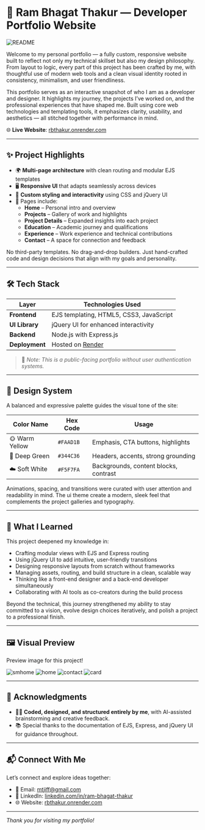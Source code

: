 # 💼 Ram Bhagat Thakur — Developer Portfolio Website

![README](https://github.com/user-attachments/assets/148a5413-c080-4214-84b0-349df50d4fb4)

Welcome to my personal portfolio — a fully custom, responsive website built to reflect not only my technical skillset but also my design philosophy. From layout to logic, every part of this project has been crafted by me, with thoughtful use of modern web tools and a clean visual identity rooted in consistency, minimalism, and user friendliness.

This portfolio serves as an interactive snapshot of who I am as a developer and designer. It highlights my journey, the projects I’ve worked on, and the professional experiences that have shaped me. Built using core web technologies and templating tools, it emphasizes clarity, usability, and aesthetics — all stitched together with performance in mind.

🌐 **Live Website**: [rbthakur.onrender.com](https://rbthakur.onrender.com/)

---

## ✨ Project Highlights

- 🌍 **Multi-page architecture** with clean routing and modular EJS templates
- 🖥️ **Responsive UI** that adapts seamlessly across devices
- 🎨 **Custom styling and interactivity** using CSS and jQuery UI
- 📄 Pages include:
  - **Home** – Personal intro and overview
  - **Projects** – Gallery of work and highlights
  - **Project Details** – Expanded insights into each project
  - **Education** – Academic journey and qualifications
  - **Experience** – Work experience and technical contributions
  - **Contact** – A space for connection and feedback

No third-party templates. No drag-and-drop builders. Just hand-crafted code and design decisions that align with my goals and personality.

---

## 🛠 Tech Stack

| Layer           | Technologies Used                       |
|-----------------|-----------------------------------------|
| **Frontend**    | EJS templating, HTML5, CSS3, JavaScript |
| **UI Library**  | jQuery UI for enhanced interactivity    |
| **Backend**     | Node.js with Express.js                 |
| **Deployment**  | Hosted on [Render](https://render.com)  |

> 🔐 *Note: This is a public-facing portfolio without user authentication systems.*

---

## 🎨 Design System

A balanced and expressive palette guides the visual tone of the site:

| Color Name        | Hex Code  | Usage                                 |
|-------------------|-----------|---------------------------------------|
| 🌞 Warm Yellow   | `#FAAD1B` | Emphasis, CTA buttons, highlights     |
| 🌲 Deep Green    | `#344C36` | Headers, accents, strong grounding    |
| ☁️ Soft White    | `#F5F7FA` | Backgrounds, content blocks, contrast |

Animations, spacing, and transitions were curated with user attention and readability in mind. The ui theme create a modern, sleek feel that complements the project galleries and typography.

---

## 🧠 What I Learned

This project deepened my knowledge in:

- Crafting modular views with EJS and Express routing
- Using jQuery UI to add intuitive, user-friendly transitions
- Designing responsive layouts from scratch without frameworks
- Managing assets, routing, and build structure in a clean, scalable way
- Thinking like a front-end designer and a back-end developer simultaneously
- Collaborating with AI tools as co-creators during the build process

Beyond the technical, this journey strengthened my ability to stay committed to a vision, evolve design choices iteratively, and polish a project to a professional finish.

---

## 🖼 Visual Preview
Preview image for this project!  

![smhome](https://github.com/user-attachments/assets/7dfbc3d1-63a3-461c-a1d2-bfcb27c21ab0) ![home](https://github.com/user-attachments/assets/c851eef9-8491-4949-9472-f3844359827e) ![contact](https://github.com/user-attachments/assets/d9c192f2-e221-49ed-bc41-5dd1c3b7f1ac) ![card](https://github.com/user-attachments/assets/51e40318-69fe-4f1a-ba48-03dd20ac57e8)

---

## 🤝 Acknowledgments

- 👨‍💻 **Coded, designed, and structured entirely by me**, with AI-assisted brainstorming and creative feedback.
- 📚 Special thanks to the documentation of EJS, Express, and jQuery UI for guidance throughout.

---

## 📬 Connect With Me

Let’s connect and explore ideas together:

- 📧 Email: [mtjiff@gmail.com](mailto:mtjiff@gmail.com)
- 💼 LinkedIn: [linkedin.com/in/ram-bhagat-thakur](https://www.linkedin.com/in/ram-bhagat-thakur/)
- 🌐 Website: [rbthakur.onrender.com](https://rbthakur.onrender.com/)

---

_Thank you for visiting my portfolio!_
